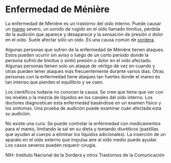 Enfermedad de Ménière
=====================


La enfermedad de Ménière es un trastorno del oído interno. Puede causar un [mareo](https://medlineplus.gov/spanish/dizzinessandvertigo.html) severo, un sonido de rugido en el oído llamado tinnitus, pérdida de la audición que aparece y desaparece y la sensación de presión o dolor en el oído. Suele afectar sólo un oído. Es una causa común de [sordera](https://medlineplus.gov/spanish/hearingdisordersanddeafness.html). 


Algunas personas que sufren de la enfermedad de Ménière tienen ataques. Estos pueden ocurrir sin aviso o luego de un corto período donde la persona sufrió de tinnitus o sintió presión o dolor en el oído afectado. Algunas personas tienen solo un ataque de vértigo de vez en cuando y otras pueden tener ataques más frecuentemente durante varios días. Otras personas con la enfermedad tiene ataques tan fuertes donde el mareo es tan intenso que pierden el equilibrio y se caen. 


Los científicos todavía no conocen la causa. Se cree que tiene que ver con los niveles o la mezcla de líquidos en los canales del oído interno. Los doctores diagnostican esta enfermedad basándose en un examen físico y los síntomas. Una prueba de audición puede examinar cuán afectada esta su audición. 


No existe una cura. Se puede controlar la enfermedad con medicamentos para el mareo, limitando la sal en su dieta y tomando diuréticos (pastillas que ayudan al cuerpo a eliminar los líquidos adicionales). La inserción de un aparato en el oído externo que impulsa aire al oído medio puede ayudar. Los casos severos pueden requerir cirugía. 


NIH: Instituto Nacional de la Sordera y otros Trastornos de la Comunicación 

